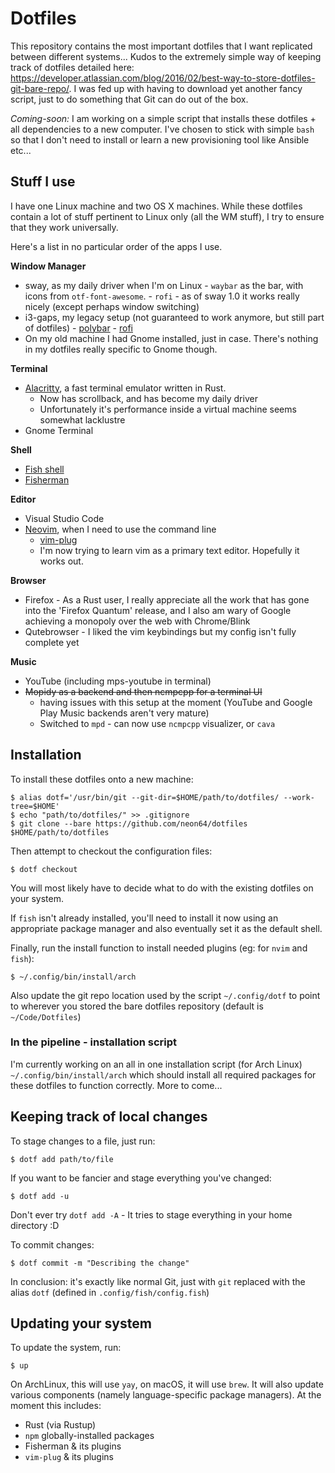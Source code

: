 # Dotfiles


This repository contains the most important dotfiles that I want replicated
between different systems... Kudos to the extremely simple way of keeping track
of dotfiles detailed here:
https://developer.atlassian.com/blog/2016/02/best-way-to-store-dotfiles-git-bare-repo/.
I was fed up with having to download yet another fancy script, just to do
something that Git can do out of the box.

*Coming-soon:* I am working on a simple script that installs these dotfiles +
all dependencies to a new computer. I've chosen to stick with simple `bash` so
that I don't need to install or learn a new provisioning tool like Ansible
etc...

## Stuff I use

I have one Linux machine and two OS X machines. While these dotfiles contain a
lot of stuff pertinent to Linux only (all the WM stuff), I try to ensure that
they work universally.

Here's a list in no particular order of the apps I use.

**Window Manager**
 - sway, as my daily driver when I'm on Linux
        - `waybar` as the bar, with icons from `otf-font-awesome`.
        - `rofi` - as of sway 1.0 it works really nicely (except perhaps window switching) 
 - i3-gaps, my legacy setup (not guaranteed to work anymore, but still part of dotfiles) 
        - [polybar](https://github.com/jaagr/polybar)
        - [rofi](https://github.com/DaveDavenport/rofi)
 - On my old machine I had Gnome installed, just in case. There's nothing in my
   dotfiles really specific to Gnome though.

**Terminal**
 - [Alacritty](https://github.com/jwilm/alacritty/), a fast terminal emulator written in Rust.
   - Now has scrollback, and has become my daily driver
   - Unfortunately it's performance inside a virtual machine seems somewhat lacklustre
 - Gnome Terminal

**Shell**
 - [Fish shell](https://fishshell.com/)
 - [Fisherman](https://github.com/fisherman/fisherman)

**Editor**
 - Visual Studio Code
 - [Neovim](https://github.com/neovim/neovim), when I need to use the command line
     - [vim-plug](https://github.com/junegunn/vim-plug)
     - I'm now trying to learn vim as a primary text editor. Hopefully it works out.

**Browser**
 - Firefox - As a Rust user, I really appreciate all the work that has gone into
   the 'Firefox Quantum' release, and I also am wary of Google achieving a
   monopoly over the web with Chrome/Blink
 - Qutebrowser - I liked the vim keybindings but my config isn't fully complete yet

**Music**
 - YouTube (including mps-youtube in terminal)
 - <strike>Mopidy as a backend and then ncmpcpp for a terminal UI</strike>
    - having issues with this setup at the moment (YouTube and Google Play Music backends aren't very mature)
    - Switched to `mpd` - can now use `ncmpcpp` visualizer, or `cava`

## Installation

To install these dotfiles onto a new machine:

    $ alias dotf='/usr/bin/git --git-dir=$HOME/path/to/dotfiles/ --work-tree=$HOME'
    $ echo "path/to/dotfiles/" >> .gitignore
    $ git clone --bare https://github.com/neon64/dotfiles $HOME/path/to/dotfiles

Then attempt to checkout the configuration files:

    $ dotf checkout

You will most likely have to decide what to do with the existing dotfiles on your system.

If `fish` isn't already installed, you'll need to install it now using an
appropriate package manager and also eventually set it as the default shell.

Finally, run the install function to install needed plugins (eg: for `nvim` and
`fish`):

    $ ~/.config/bin/install/arch

Also update the git repo location used by the script `~/.config/dotf` to point
to wherever you stored the bare dotfiles repository (default is
`~/Code/Dotfiles`)

### In the pipeline - installation script

I'm currently working on an all in one installation script (for Arch Linux)
`~/.config/bin/install/arch` which should install all required packages for
these dotfiles to function correctly. More to come...

## Keeping track of local changes

To stage changes to a file, just run:

    $ dotf add path/to/file

If you want to be fancier and stage everything you've changed:

    $ dotf add -u

Don't ever try `dotf add -A` - It tries to stage everything in your home directory :D

To commit changes:

    $ dotf commit -m "Describing the change"

In conclusion: it's exactly like normal Git, just with `git` replaced with the
alias `dotf` (defined in `.config/fish/config.fish`)

## Updating your system

To update the system, run:

    $ up

On ArchLinux, this will use `yay`, on macOS, it will use `brew`. It will also
update various components (namely language-specific package managers). At the
moment this includes:

- Rust (via Rustup)
- `npm` globally-installed packages
- Fisherman & its plugins
- `vim-plug` & its plugins
